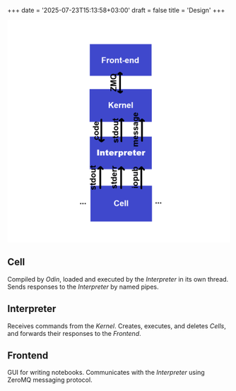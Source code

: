 +++
date = '2025-07-23T15:13:58+03:00'
draft = false
title = 'Design'
+++


![design-diagram](../diagram.png)

## Cell

Compiled by _Odin_, loaded and executed by the _Interpreter_ in its own thread. Sends responses to the _Interpreter_ by named pipes.

## Interpreter

Receives commands from the _Kernel_. Creates, executes, and deletes _Cells_, and forwards their responses to the _Frontend_.

## Frontend

GUI for writing notebooks. Communicates with the _Interpreter_ using ZeroMQ messaging protocol.
